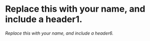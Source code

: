 # Replace this with your name, and include a header1.
###### Replace this with your name, and include a header6.
